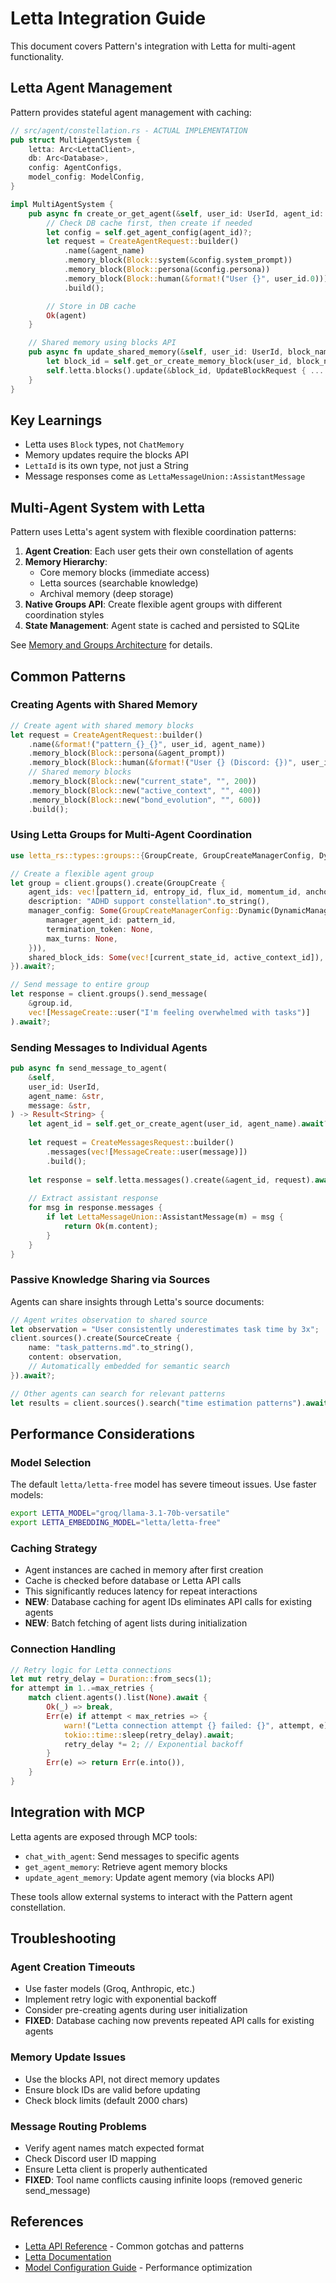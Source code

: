 # Letta Integration Guide

This document covers Pattern's integration with Letta for multi-agent functionality.

## Letta Agent Management

Pattern provides stateful agent management with caching:

```rust
// src/agent/constellation.rs - ACTUAL IMPLEMENTATION
pub struct MultiAgentSystem {
    letta: Arc<LettaClient>,
    db: Arc<Database>,
    config: AgentConfigs,
    model_config: ModelConfig,
}

impl MultiAgentSystem {
    pub async fn create_or_get_agent(&self, user_id: UserId, agent_id: AgentId) -> Result<Agent> {
        // Check DB cache first, then create if needed
        let config = self.get_agent_config(agent_id)?;
        let request = CreateAgentRequest::builder()
            .name(&agent_name)
            .memory_block(Block::system(&config.system_prompt))
            .memory_block(Block::persona(&config.persona))
            .memory_block(Block::human(&format!("User {}", user_id.0)))
            .build();

        // Store in DB cache
        Ok(agent)
    }

    // Shared memory using blocks API
    pub async fn update_shared_memory(&self, user_id: UserId, block_name: &str, content: &str) -> Result<()> {
        let block_id = self.get_or_create_memory_block(user_id, block_name).await?;
        self.letta.blocks().update(&block_id, UpdateBlockRequest { ... }).await?;
    }
}
```

## Key Learnings

- Letta uses `Block` types, not `ChatMemory`
- Memory updates require the blocks API
- `LettaId` is its own type, not just a String
- Message responses come as `LettaMessageUnion::AssistantMessage`

## Multi-Agent System with Letta

Pattern uses Letta's agent system with flexible coordination patterns:

1. **Agent Creation**: Each user gets their own constellation of agents
2. **Memory Hierarchy**: 
   - Core memory blocks (immediate access)
   - Letta sources (searchable knowledge)
   - Archival memory (deep storage)
3. **Native Groups API**: Create flexible agent groups with different coordination styles
4. **State Management**: Agent state is cached and persisted to SQLite

See [Memory and Groups Architecture](../architecture/MEMORY_AND_GROUPS.md) for details.

## Common Patterns

### Creating Agents with Shared Memory

```rust
// Create agent with shared memory blocks
let request = CreateAgentRequest::builder()
    .name(&format!("pattern_{}_{}", user_id, agent_name))
    .memory_block(Block::persona(&agent_prompt))
    .memory_block(Block::human(&format!("User {} (Discord: {})", user_id, discord_username)))
    // Shared memory blocks
    .memory_block(Block::new("current_state", "", 200))
    .memory_block(Block::new("active_context", "", 400))
    .memory_block(Block::new("bond_evolution", "", 600))
    .build();
```

### Using Letta Groups for Multi-Agent Coordination

```rust
use letta_rs::types::groups::{GroupCreate, GroupCreateManagerConfig, DynamicManager};

// Create a flexible agent group
let group = client.groups().create(GroupCreate {
    agent_ids: vec![pattern_id, entropy_id, flux_id, momentum_id, anchor_id, archive_id],
    description: "ADHD support constellation".to_string(),
    manager_config: Some(GroupCreateManagerConfig::Dynamic(DynamicManager {
        manager_agent_id: pattern_id,
        termination_token: None,
        max_turns: None,
    })),
    shared_block_ids: Some(vec![current_state_id, active_context_id]),
}).await?;

// Send message to entire group
let response = client.groups().send_message(
    &group.id,
    vec![MessageCreate::user("I'm feeling overwhelmed with tasks")]
).await?;
```

### Sending Messages to Individual Agents

```rust
pub async fn send_message_to_agent(
    &self,
    user_id: UserId,
    agent_name: &str,
    message: &str,
) -> Result<String> {
    let agent_id = self.get_or_create_agent(user_id, agent_name).await?;
    
    let request = CreateMessagesRequest::builder()
        .messages(vec![MessageCreate::user(message)])
        .build();
        
    let response = self.letta.messages().create(&agent_id, request).await?;
    
    // Extract assistant response
    for msg in response.messages {
        if let LettaMessageUnion::AssistantMessage(m) = msg {
            return Ok(m.content);
        }
    }
}
```

### Passive Knowledge Sharing via Sources

Agents can share insights through Letta's source documents:

```rust
// Agent writes observation to shared source
let observation = "User consistently underestimates task time by 3x";
client.sources().create(SourceCreate {
    name: "task_patterns.md".to_string(),
    content: observation,
    // Automatically embedded for semantic search
}).await?;

// Other agents can search for relevant patterns
let results = client.sources().search("time estimation patterns").await?;
```

## Performance Considerations

### Model Selection

The default `letta/letta-free` model has severe timeout issues. Use faster models:

```bash
export LETTA_MODEL="groq/llama-3.1-70b-versatile"
export LETTA_EMBEDDING_MODEL="letta/letta-free"
```

### Caching Strategy

- Agent instances are cached in memory after first creation
- Cache is checked before database or Letta API calls
- This significantly reduces latency for repeat interactions
- **NEW**: Database caching for agent IDs eliminates API calls for existing agents
- **NEW**: Batch fetching of agent lists during initialization

### Connection Handling

```rust
// Retry logic for Letta connections
let mut retry_delay = Duration::from_secs(1);
for attempt in 1..=max_retries {
    match client.agents().list(None).await {
        Ok(_) => break,
        Err(e) if attempt < max_retries => {
            warn!("Letta connection attempt {} failed: {}", attempt, e);
            tokio::time::sleep(retry_delay).await;
            retry_delay *= 2; // Exponential backoff
        }
        Err(e) => return Err(e.into()),
    }
}
```

## Integration with MCP

Letta agents are exposed through MCP tools:

- `chat_with_agent`: Send messages to specific agents
- `get_agent_memory`: Retrieve agent memory blocks
- `update_agent_memory`: Update agent memory (via blocks API)

These tools allow external systems to interact with the Pattern agent constellation.

## Troubleshooting

### Agent Creation Timeouts
- Use faster models (Groq, Anthropic, etc.)
- Implement retry logic with exponential backoff
- Consider pre-creating agents during user initialization
- **FIXED**: Database caching now prevents repeated API calls for existing agents

### Memory Update Issues
- Use the blocks API, not direct memory updates
- Ensure block IDs are valid before updating
- Check block limits (default 2000 chars)

### Message Routing Problems
- Verify agent names match expected format
- Check Discord user ID mapping
- Ensure Letta client is properly authenticated
- **FIXED**: Tool name conflicts causing infinite loops (removed generic send_message)

## References

- [Letta API Reference](../api/LETTA_API_REFERENCE.md) - Common gotchas and patterns
- [Letta Documentation](https://docs.letta.com/)
- [Model Configuration Guide](../../LETTA_MODEL_CONFIG.md) - Performance optimization